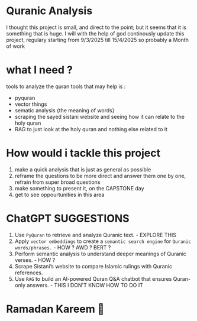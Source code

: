 # Quranic Analysis

I thought this project is small, and direct to the point; but it seems that it is something that is huge. 
I will with the help of god continously update this project, regulary starting from 9/3/2025 till 15/4/2025
so probably a Month of work



# what I need ?

tools to analyze the quran 
tools that may help is : 
- pyquran
- vector things
- sematic analysis {the meaning of words}
- scraping the sayed sistani website and seeing how it can relate to the holy quran
- RAG to just look at the holy quran and nothing else related to it

# How would i tackle this project

1. make a quick analysis that is just as general as possible
2. reframe the questions to be more direct and answer them one by one, refrain from super broad questions
3. make something to present it, on the CAPSTONE day
4. get to see oppourtunities in this area


# ChatGPT SUGGESTIONS
1. Use `PyQuran` to retrieve and analyze Quranic text. - EXPLORE THIS
2. Apply `vector embeddings` to create a `semantic search engine` for `Quranic words/phrases.` - HOW ? AWD ? BERT ?
3. Perform semantic analysis to understand deeper meanings of Quranic verses. - HOW ?
4. Scrape Sistani’s website to compare Islamic rulings with Quranic references.
5. Use `RAG` to build an AI-powered Quran Q&A chatbot that ensures Quran-only answers. - THIS I DON'T KNOW HOW TO DO IT


# Ramadan Kareem 🌙
